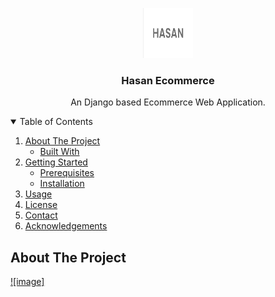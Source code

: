 <!-- PROJECT LOGO -->
<p align="center">
  <a href="https://github.com/Phantom586/HasanEcommerce_Prod">
    <img src="images/logo.png" alt="Logo" width="80" height="80">
  </a>

  <h3 align="center">Hasan Ecommerce</h3>
  
  <p align="center">
    An Django based Ecommerce Web Application.
  </p>
</p>




<!-- TABLE OF CONTENTS -->
<details open="open">
  <summary>Table of Contents</summary>
  <ol>
    <li>
      <a href="#about-the-project">About The Project</a>
      <ul>
        <li><a href="#built-with">Built With</a></li>
      </ul>
    </li>
    <li>
      <a href="#getting-started">Getting Started</a>
      <ul>
        <li><a href="#prerequisites">Prerequisites</a></li>
        <li><a href="#installation">Installation</a></li>
      </ul>
    </li>
    <li><a href="#usage">Usage</a></li>
    <li><a href="#license">License</a></li>
    <li><a href="#contact">Contact</a></li>
    <li><a href="#acknowledgements">Acknowledgements</a></li>
  </ol>
</details>


<!-- ABOUT THE PROJECT -->
## About The Project

[![image]](https://github.com/Phantom586/HasanEcommerce_Prod/blob/main/images/home_sc_1.png)
